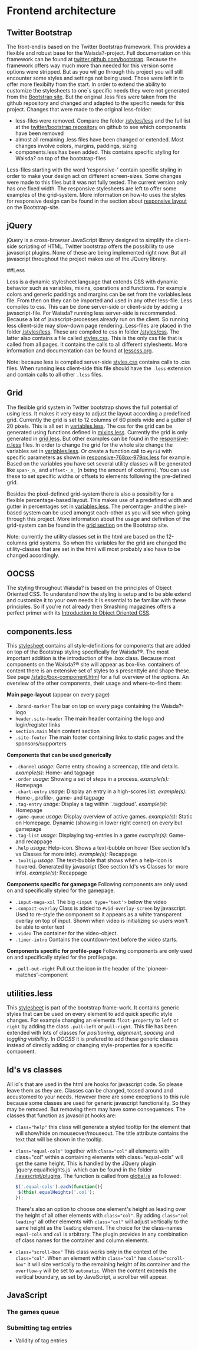 # Frontend architecture

## Twitter Bootstrap

The front-end is based on the Twitter Bootstrap framework. This provides a flexible and robust base for the Waisda?-project. Full documentation on this framework can be found at [twitter.github.com/bootstrap](http://twitter.github.com/bootstrap/ "Twitter Bootstrap"). Because the framework offers way much more than needed for this version some options were stripped. But as you wil go through this project you will still encounter some styles and settings not being used. Those were left in to offer more flexibilty from the start. In order to extend the ability to customize the stylesheets to one`s specific needs they were not generated from the [Bootstrap site](http://twitter.github.com/bootstrap/download.html "Customize and download twitter bootstrap"). But the original .less files were taken from the github repository and changed and adapted to the specific needs for this project. Changes that were made to the original less-folder:

* less-files were removed. Compare the folder [/styles/less](https://github.com/beeldengeluid/waisda/tree/master/src/main/webapp/static/styles/less) and the full list at the [twitter/bootstrap repository](https://github.com/twitter/bootstrap/tree/master/less "Twitter bootsrap repository") on github to see which components have been removed
* almost all remaining .less files have been changed or extended. Most changes involve colors, margins, paddings, sizing
* components.less has been added. This contains specific styling for Waisda? on top of the bootstrap-files

Less-files starting with the word ‘responsive-' contain specific styling in order to make your design act on different screen-sizes. Some changes were made to this files but it was not fully tested. The current version only has one fixed width. The responsive stylesheets are left to offer some examples of the grid-system. More information on how-to uses the styles for responsive design can be found in the section about [responsive layout](http://twitter.github.com/bootstrap/scaffolding.html#responsive "Bootstrap's responsive design") on the Bootstrap-site.

## jQuery

jQuery is a cross-browser JavaScript library designed to simplify the client-side scripting of HTML. Twitter bootstrap offers the possibility to use javascript plugins. None of these are being implemented right now. But all javascript throughout the project makes use of the JQuery library.

##Less

Less is a dynamic stylesheet language that extends CSS with dynamic behavior such as variables, mixins, operations and functions. For example colors and generic paddings and margins can be set from the variables.less file. From then on they can be imported and used in any other less-file.
Less compiles to css. This can be done server-side or client-side by adding a javascript-file. For Waisda? running less server-side is recommended. Because a lot of javascript-processes already run on the client. So running less client-side may slow-down page rendering.
Less-files are placed in the folder [/styles/less](https://github.com/beeldengeluid/waisda/tree/master/src/main/webapp/static/styles/less). These are compiled to css in folder [/styles/css](https://github.com/beeldengeluid/waisda/tree/master/src/main/webapp/static/styles/css/). The latter also contains a file called [styles.css](https://github.com/beeldengeluid/waisda/tree/master/src/main/webapp/static/styles/css/styles.css). This is the only css file that is called from all pages. It contains the calls to all different stylesheets. More information and documentation can be found at [lesscss.org](lesscss.org).

Note: because less is compiled server-side [styles.css](https://github.com/beeldengeluid/waisda/tree/master/src/main/webapp/static/styles/css/styles.css) contains calls to .css files. When running less client-side this file should have the `.less` extension and contain calls to all other `.less` files.

## Grid

The flexible grid system in Twitter bootstrap shows the full potential of using less. It makes it very easy to adjust the layout according a predefined grid. Currently the grid is set to 12 columns of 60 pixels wide and a gutter of 20 pixels. This is all set in [variables.less](https://github.com/beeldengeluid/waisda/tree/master/src/main/webapp/static/styles/less/varaibles.less). The css for the grid can be generated using functions defined in [mixins.less](https://github.com/beeldengeluid/waisda/tree/master/src/main/webapp/static/styles//less/mixins.less). Currently the grid is only generated in [grid.less](https://github.com/beeldengeluid/waisda/tree/master/src/main/webapp/static/styles//less/grid.less). But other examples can be found in the [responsive-_n_.less](https://github.com/beeldengeluid/waisda/tree/master/src/main/webapp/static/styles/less) files. In order to change the grid for the whole site change the variables set in [variables.less](https://github.com/beeldengeluid/waisda/tree/master/src/main/webapp/static/styles/less/variables.less). Or create a function call to `#grid` with specific parameters as shown in [responsive-768px-979px.less](https://github.com/beeldengeluid/waisda/tree/master/src/main/webapp/static/styles/less/responsive-768px-979px.less) for example.
Based on the variables you have set several utility classes will be generated like `span-_n_` and `offset-_n_` (_n_ being the amount of columns). You can use these to set specific widths or offsets to elements following the pre-defined grid.

Besides the pixel-defined grid-system there is also a possibility for a flexible percentage-based layout. This makes use of a predefined width and gutter in percentages set in [variables.less](https://github.com/beeldengeluid/waisda/tree/master/src/main/webapp/static/styles/less/variables.less). The percentage- and the pixel-based system can be used amongst each-other as you will see when going through this project. More information about the usage and definition of the grid-system can be found in the [grid section](http://twitter.github.com/bootstrap/scaffolding.html#gridSystem "Bootstrap's grid system") on the Bootstrap site.

Note: currently the utility classes set in the html are based on the 12-columns grid systems. So when the variables for the grid are changed the utility-classes that are set in the html will most probably also have to be changed accordingly.

## OOCSS

The styling throughout Waisda? is based on the principles of Object Oriented CSS. To understand how the styling is setup and to be able extend and customize it to your own needs it is essential to be familiar with these principles. So if you're not already then Smashing magazines offers a perfect primer with its [Introduction to Object Oriented CSS](http://coding.smashingmagazine.com/2011/12/12/an-introduction-to-object-oriented-css-oocss/ "Introduction to OOCSS on Smashing").

## components.less

This [stylesheet](https://github.com/beeldengeluid/waisda/tree/master/src/main/webapp/static/styles/less/components.less) contains all style-definitions for components that are added on top of the Bootstrap styling specifically for Waisda?®. The most important addition is the introduction of the .box class. Because most components on the Waisda?® site will appear as box-like. containers of content there is an extensive set of styles to s presenttyle and shape these. See page [/static/box-component.html](https://github.com/beeldengeluid/waisda/tree/master/src/main/webapp/static/box-component.html) for a full overview of the options. 
An overview of the other components, their usage and where-to-find them:

__Main page-layout__ (appear on every page)
* `.brand-marker`
The bar on top on every page containing the Waisda?-logo
* `header.site-header`
The main header containing the logo and login/register links
* `section.main`
Main content section
* `.site-footer`
The main footer containing links to static pages and the sponsors/supporters

__Components that can be used generically__
* `.channel`
_usage:_ Game entry showing a screencap, title and details.
_example(s):_ Home- and tagpage
* `.order`
_usage:_ Showing a set of steps in a process.
_example(s):_ Homepage
* `.chart-entry`
_usage:_ Display an entry in a high-scores list.
_example(s):_ Home-, profile-, game- and tagpage
* `.tag-entry`
_usage:_ Display a tag within `.tagcloud'.
_example(s):_ Homepage
* `.game-queue`
_usage:_ Display overview of active games. 
_example(s):_ Static on Homepage. Dynamic (showing in lower right corner) on every but gamepage
* `.tag-list`
_usage:_ Displaying tag-entries in a game
_example(s):_ Game- and recappage
* `.help`
_usage:_ Help-icon. Shows a text-bubble on hover (See section Id's vs Classes for more info).
_example(s):_ Recappage
* `.tooltip`
_usage:_ The text-bubble that shows when a help-icon is hovered. Generated by javascript (See section Id's vs Classes for more info).
_example(s):_ Recappage

__Components specific for gamepage__
Following components are only used on and specifically styled for the gamepage.
* `.input-mega-xxl`
The big `<input type='text'>` below the video
* `.compact-overlay`
Class is added to `#vid-overlay-screen` by javascript. Used to re-style the component so it appears as a white transparent overlay on top of input. 
Shown when video is initializing so users won't be able to enter text 
* `.video`
The container for the video-object.
* `.timer-intro`
Contains the countdown-text before the video starts.

__Components specific for profile-page__
Following components are only used on and specifically styled for the profilepage.
* `.pull-out-right`
Pull out the icon in the header of the 'pioneer-matches'-component

## utilities.less

This [stylesheet](https://github.com/beeldengeluid/waisda/tree/master/src/main/webapp/static/styles/less/utilities.less) is part of the bootstrap frame-work. It contains generic styles that can be used on every element to add quick specific style changes. For example changing an elements `float-property` to `left` or `right` by adding the class `.pull-left` or `pull-right`. This file has been extended with lots of classes for _positioning_, _alignment_, _spacing_ and _toggling visibility_. In _OOCSS_ it is prefered to add these generic classes instead of directly adding or changing style-properties for a specific component.

## Id's vs classes

All id`s that are used in the html are hooks for javascript code. So please leave them as they are. Classes can be changed, tossed around and accustomed to your needs. However there are some exceptions to this rule because some classes are used for generic javascript functionality. So they may be removed. But removing them may have some consequences. The classes that function as javascript hooks are:

* `class="help"`
    this class will generate a styled tooltip for the element that will show/hide on mouseover/mouseout. The title attribute contains the text that will be shown in the tooltip.
* `class="equal-cols"` together with `class="col"`
    all elements with class="col" within a containing elements with class="equal-cols" will get the same height. This is handled by the JQuery plugin ‘jquery.equalheights.js` which can be found in the folder [/javascript/plugins](https://github.com/beeldengeluid/waisda/tree/master/src/main/webapp/static/javascript/plugins). The function is called from [global.js](https://github.com/beeldengeluid/waisda/tree/master/src/main/webapp/static/javascript/global.js) as followed:

    ```JavaScript
    $('.equal-cols').each(function(){
     $(this).equalHeights('.col');
    });
    ```

    There's also an option to choose one element's height as leading over the height of all other elements with `class="col"`. By adding `class="col leading"` all other elements with `class="col"` will adjust vertically to the same height as the `leading` element.
    The choice for the class-names `equal-cols` and `col` is arbitrary. The plugin provides in any combination of class names for the container and column elements.
* `class="scroll-box"`
    This class works only in the context of the `class="col"`. When an element within `class="col"` has `class="scroll-box"` it will size vertically to the remaining height of its container and the `overflow-y` will be set to `automatic`. When the content exceeds the vertical boundary, as set by JavaScript, a scrollbar will appear.

## JavaScript

### The games queue

### Submitting tag entries

* Validity of tag entries
